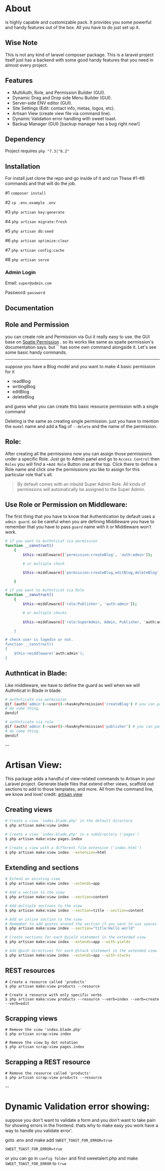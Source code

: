 



    
# About 

 is highly capable and customizable 
 pack. It provides you some powerful and handy
features out of the box. All you have to do just set up it.

## Wise Note
This is not any kind of laravel composer package. This is a laravel project itself
just has a backend with some good handy features that you need in almost every project.

## Features

- MultiAuth, Role, and Permission Builder (GUI).
- Dynamic Drag and Drop side Menu Builder (GUI).
- Server-side ENV editor (GUI).
- Site Settings (Edit: contact info, metas, logos, etc).
- Artisan View (create view file via command line).
- Dynamic Validation error handling with sweet toast.
- Backup Manager (GUI) [backup manager has a bug right now!]


## Dependency

Project requires `php "7.3|^8.2"`
   
## Installation 

For install just clone the repo and go inside of it and run 
These #1-#8 commands and that will do the job.

#1 `composer install`

#2 `cp .env.example .env`

#3 `php artisan key:generate`

#4 `php artisan migrate:fresh`

#5 `php artisan db:seed`

#6 `php artisan optimize:clear`

#7 `php artisan config:cache`

#8 `php artisan serve`


### Admin Login

Email: `super@admin.com`

Password: `password`

## Documentation

## Role and Permission
you can create role and Permission via Gui it really easy to use.
the GUI base on [Spatie Permission](https://spatie.be/docs/laravel-permission/v3/installation-laravel)
. so its works like same as spaite permission's documentation says.
but `` has some own command alongside it. Let's see
some basic handy commands.

---
suppose you have a Blog model and you want to make 4 basic permission for it
- readBlog
- writingBlog
- editBlog
- deleteBlog

and guess what you can create this basic resource permission with a single command




Deleting is the same as creating single permission. just you have to mention the `model` name
and add a flag of `--delete` and the name of the permission.

## Role:

After creating all the permissions now you can assign those permissions under a specific Role. Just go to Admin panel and go to `Access Control` then `Roles` you will find
a `+Add Role` Button one at the top. Click there to define a Role name and click one the permissions you like to assign for this particular role that's all.

> By default  comes with an inbuild Super Admin Role. All kinds of permissions will automatically be assigned to the Super Admin.

## Use Role or Permission on Middleware:

The first thing that you have to know that  Authentication by default uses a `admin guard`.
so be careful when you are defining Middleware you have to remember that you have to pass `guard` name with it
or Middleware won't work.

````bash
# if you want to Authnticat via permission
function __construct()
    {
        $this->middleware(['permission:createBlog', 'auth:admin']);

        # or multiple check

        $this->middleware(['permission:createBlog,editBlog,deleteBlog', 'auth:admin']);

    }

# if you want to Authnticat via Role
function __construct()
    {
        $this->middleware(['role:Publisher', 'auth:admin']);

        # or multiple checks
        
        $this->middleware(['role:SuperAdmin, Admin, Publisher, 'auth:admin']);

    }

# check user is logedin or not.
function __construct()
{
    $this->middleware('auth:admin');
}

````
## Authnticat in Blade:

Like middleware, we have to define the guard as well when we will Authnticat in Blade in blade.

````bash
# authnticate via permission
@if (auth('admin')->user()->hasAnyPermission('createBlog') # you can pass a array alwell
# do some thing.
@endif

# authnticate via role
@if (auth('admin')->user()->hasAnyPermission('publisher') # you can pass a array alwell
# do some thing.
@endif

````
--
# Artisan View:

This package adds a handful of view-related commands to Artisan in your Laravel project. Generate blade files that extend other views, scaffold out sections to add to those templates, and more. All from the command line, we know and love! credit: [artisan view](https://github.com/svenluijten/artisan-view#creating-views)

## Creating views

````bash
# Create a view 'index.blade.php' in the default directory
$ php artisan make:view index

# Create a view 'index.blade.php' in a subdirectory ('pages')
$ php artisan make:view pages.index

# Create a view with a different file extension ('index.html')
$ php artisan make:view index --extension=html

````
## Extending and sections

````bash
# Extend an existing view
$ php artisan make:view index --extends=app

# Add a section to the view
$ php artisan make:view index --section=content

# Add multiple sections to the view
$ php artisan make:view index --section=title --section=content

# Add an inline section to the view
# Remember to add quotes around the section if you want to use spaces
$ php artisan make:view index --section="title:Hello world"

# Create sections for each @yield statement in the extended view
$ php artisan make:view index --extends=app --with-yields

# Add @push directives for each @stack statement in the extended view
$ php artisan make:view index --extends=app --with-stacks

````

## REST resources

````
# Create a resource called 'products'
$ php artisan make:view products --resource

# Create a resource with only specific verbs
$ php artisan make:view products --resource --verb=index --verb=create --verb=edit

````

## Scrapping views

````
# Remove the view 'index.blade.php'
$ php artisan scrap:view index

# Remove the view by dot notation
$ php artisan scrap:view pages.index

````

## Scrapping a REST resource

````
# Remove the resource called 'products'
$ php artisan scrap:view products --resource

````
--

# Dynamic Validation error showing:
suppose you don't want to validate a form and you don't want to take pain for showing errors in the frontend.
thats why to make easy you work  have a way to handle you validate error'.

goto .env and make add `SWEET_TOAST_FOR_ERROR=true`

````
SWEET_TOAST_FOR_ERROR=true

````

or you can go in `config folder` and find sweetalert.php and make `SWEET_TOAST_FOR_ERROR` to `true`

